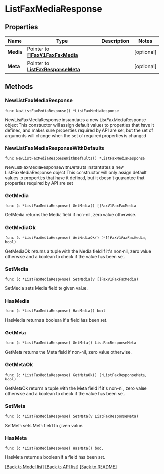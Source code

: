 # ListFaxMediaResponse

## Properties

Name | Type | Description | Notes
------------ | ------------- | ------------- | -------------
**Media** | Pointer to [**[]FaxV1FaxFaxMedia**](FaxV1FaxFaxMedia.md) |  | [optional] 
**Meta** | Pointer to [**ListFaxResponseMeta**](ListFaxResponse_meta.md) |  | [optional] 

## Methods

### NewListFaxMediaResponse

`func NewListFaxMediaResponse() *ListFaxMediaResponse`

NewListFaxMediaResponse instantiates a new ListFaxMediaResponse object
This constructor will assign default values to properties that have it defined,
and makes sure properties required by API are set, but the set of arguments
will change when the set of required properties is changed

### NewListFaxMediaResponseWithDefaults

`func NewListFaxMediaResponseWithDefaults() *ListFaxMediaResponse`

NewListFaxMediaResponseWithDefaults instantiates a new ListFaxMediaResponse object
This constructor will only assign default values to properties that have it defined,
but it doesn't guarantee that properties required by API are set

### GetMedia

`func (o *ListFaxMediaResponse) GetMedia() []FaxV1FaxFaxMedia`

GetMedia returns the Media field if non-nil, zero value otherwise.

### GetMediaOk

`func (o *ListFaxMediaResponse) GetMediaOk() (*[]FaxV1FaxFaxMedia, bool)`

GetMediaOk returns a tuple with the Media field if it's non-nil, zero value otherwise
and a boolean to check if the value has been set.

### SetMedia

`func (o *ListFaxMediaResponse) SetMedia(v []FaxV1FaxFaxMedia)`

SetMedia sets Media field to given value.

### HasMedia

`func (o *ListFaxMediaResponse) HasMedia() bool`

HasMedia returns a boolean if a field has been set.

### GetMeta

`func (o *ListFaxMediaResponse) GetMeta() ListFaxResponseMeta`

GetMeta returns the Meta field if non-nil, zero value otherwise.

### GetMetaOk

`func (o *ListFaxMediaResponse) GetMetaOk() (*ListFaxResponseMeta, bool)`

GetMetaOk returns a tuple with the Meta field if it's non-nil, zero value otherwise
and a boolean to check if the value has been set.

### SetMeta

`func (o *ListFaxMediaResponse) SetMeta(v ListFaxResponseMeta)`

SetMeta sets Meta field to given value.

### HasMeta

`func (o *ListFaxMediaResponse) HasMeta() bool`

HasMeta returns a boolean if a field has been set.


[[Back to Model list]](../README.md#documentation-for-models) [[Back to API list]](../README.md#documentation-for-api-endpoints) [[Back to README]](../README.md)


